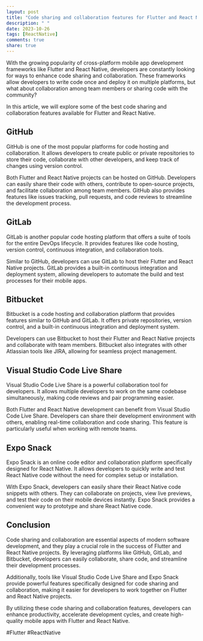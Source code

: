 ```yaml
---
layout: post
title: "Code sharing and collaboration features for Flutter and React Native"
description: " "
date: 2023-10-26
tags: [ReactNative]
comments: true
share: true
---
```


With the growing popularity of cross-platform mobile app development frameworks like Flutter and React Native, developers are constantly looking for ways to enhance code sharing and collaboration. These frameworks allow developers to write code once and deploy it on multiple platforms, but what about collaboration among team members or sharing code with the community? 

In this article, we will explore some of the best code sharing and collaboration features available for Flutter and React Native.

## GitHub

GitHub is one of the most popular platforms for code hosting and collaboration. It allows developers to create public or private repositories to store their code, collaborate with other developers, and keep track of changes using version control.

Both Flutter and React Native projects can be hosted on GitHub. Developers can easily share their code with others, contribute to open-source projects, and facilitate collaboration among team members. GitHub also provides features like issues tracking, pull requests, and code reviews to streamline the development process.

## GitLab

GitLab is another popular code hosting platform that offers a suite of tools for the entire DevOps lifecycle. It provides features like code hosting, version control, continuous integration, and collaboration tools. 

Similar to GitHub, developers can use GitLab to host their Flutter and React Native projects. GitLab provides a built-in continuous integration and deployment system, allowing developers to automate the build and test processes for their mobile apps.

## Bitbucket

Bitbucket is a code hosting and collaboration platform that provides features similar to GitHub and GitLab. It offers private repositories, version control, and a built-in continuous integration and deployment system.

Developers can use Bitbucket to host their Flutter and React Native projects and collaborate with team members. Bitbucket also integrates with other Atlassian tools like JIRA, allowing for seamless project management.

## Visual Studio Code Live Share

Visual Studio Code Live Share is a powerful collaboration tool for developers. It allows multiple developers to work on the same codebase simultaneously, making code reviews and pair programming easier.

Both Flutter and React Native development can benefit from Visual Studio Code Live Share. Developers can share their development environment with others, enabling real-time collaboration and code sharing. This feature is particularly useful when working with remote teams.

## Expo Snack

Expo Snack is an online code editor and collaboration platform specifically designed for React Native. It allows developers to quickly write and test React Native code without the need for complex setup or installation.

With Expo Snack, developers can easily share their React Native code snippets with others. They can collaborate on projects, view live previews, and test their code on their mobile devices instantly. Expo Snack provides a convenient way to prototype and share React Native code.

## Conclusion

Code sharing and collaboration are essential aspects of modern software development, and they play a crucial role in the success of Flutter and React Native projects. By leveraging platforms like GitHub, GitLab, and Bitbucket, developers can easily collaborate, share code, and streamline their development processes.

Additionally, tools like Visual Studio Code Live Share and Expo Snack provide powerful features specifically designed for code sharing and collaboration, making it easier for developers to work together on Flutter and React Native projects.

By utilizing these code sharing and collaboration features, developers can enhance productivity, accelerate development cycles, and create high-quality mobile apps with Flutter and React Native.

<!--hashtags-->
#Flutter #ReactNative